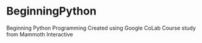 # BeginningPython
Beginning Python Programming
Created using Google CoLab
Course study from Mammoth Interactive
